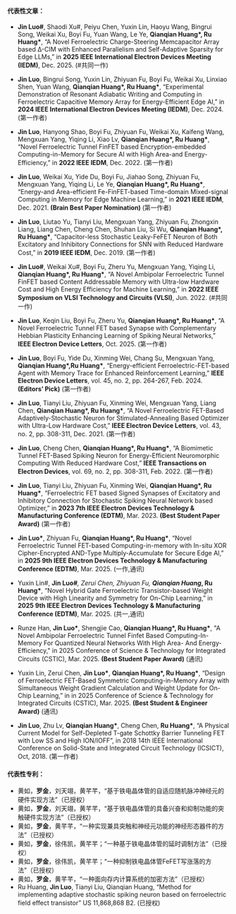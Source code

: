 #### 代表性文章：
- <strong>Jin Luo#</strong>, Shaodi Xu#, Peiyu Chen, Yuxin Lin, Haoyu Wang, Bingrui Song, Weikai Xu, Boyi Fu, Yuan Wang, Le Ye, <strong>Qianqian Huang*, Ru Huang*</strong>, “A Novel Ferroelectric Charge-Steering Memcapacitor Array based Δ-CIM with Enhanced Parallelism and Self-Adaptive Sparsity for Edge LLMs,” in <strong>2025 IEEE International Electron Devices Meeting (IEDM)</strong>, Dec. 2025. (#共同一作)

- <strong>Jin Luo</strong>, Bingrui Song, Yuxin Lin, Zhiyuan Fu, Boyi Fu, Weikai Xu, Linxiao Shen, Yuan Wang, <strong>Qianqian Huang*, Ru Huang*</strong>, “Experimental Demonstration of Resonant Adiabatic Writing and Computing in Ferroelectric Capacitive Memory Array for Energy-Efficient Edge AI,” in <strong>2024 IEEE International Electron Devices Meeting (IEDM)</strong>, Dec. 2024. (第一作者)

- <strong>Jin Luo</strong>, Hanyong Shao, Boyi Fu, Zhiyuan Fu, Weikai Xu, Kaifeng Wang, Mengxuan Yang, Yiqing Li, Xiao Lv, <strong>Qianqian Huang*, Ru Huang*</strong>, “Novel Ferroelectric Tunnel FinFET based Encryption-embedded Computing-in-Memory for Secure AI with High Area-and Energy-Efficiency,” in <strong>2022 IEEE IEDM</strong>, Dec. 2022. (第一作者)

- <strong>Jin Luo</strong>, Weikai Xu, Yide Du, Boyi Fu, Jiahao Song, Zhiyuan Fu, Mengxuan Yang, Yiqing Li, Le Ye, <strong>Qianqian Huang*, Ru Huang*</strong>, “Energy-and Area-efficient Fe-FinFET-based Time-domain Mixed-signal Computing in Memory for Edge Machine Learning,” in <strong>2021 IEEE IEDM</strong>, Dec. 2021.  <strong>(Brain Best Paper Nomination) </strong> (第一作者)

- <strong>Jin Luo</strong>, Liutao Yu, Tianyi Liu, Mengxuan Yang, Zhiyuan Fu, Zhongxin Liang, Liang Chen, Cheng Chen, Shuhan Liu, Si Wu, <strong>Qianqian Huang*, Ru Huang*</strong>, “Capacitor-less Stochastic Leaky-FeFET Neuron of Both Excitatory and Inhibitory Connections for SNN with Reduced Hardware Cost,” in <strong>2019 IEEE IEDM</strong>, Dec. 2019. (第一作者)

- <strong>Jin Luo#</strong>, Weikai Xu#, Boyi Fu, Zheru Yu, Mengxuan Yang, Yiqing Li, <strong>Qianqian Huang*, Ru Huang*</strong>, “A Novel Ambipolar Ferroelectric Tunnel FinFET based Content Addressable Memory with Ultra-low Hardware Cost and High Energy Efficiency for Machine Learning,” in <strong>2022 IEEE Symposium on VLSI Technology and Circuits (VLSI)</strong>, Jun. 2022. (#共同一作)

- <strong>Jin Luo</strong>, Keqin Liu, Boyi Fu, Zheru Yu, <strong>Qianqian Huang*, Ru Huang*</strong>, “A Novel Ferroelectric Tunnel FET based Synapse with Complementary Hebbian Plasticity Enhancing Learning of Spiking Neural Networks,” <strong>IEEE Electron Device Letters</strong>, Oct. 2025. (第一作者)

- <strong>Jin Luo</strong>, Boyi Fu, Yide Du, Xinming Wei, Chang Su, Mengxuan Yang,  <strong>Qianqian Huang*,Ru Huang*</strong>, “Energy-efficient Ferroelectric-FET-based Agent with Memory Trace for Enhanced Reinforcement Learning,” <strong>IEEE Electron Device Letters</strong>, vol. 45, no. 2, pp. 264-267, Feb. 2024. <strong>(Editors’ Pick)</strong> (第一作者)

- <strong>Jin Luo</strong>, Tianyi Liu, Zhiyuan Fu, Xinming Wei, Mengxuan Yang, Liang Chen, <strong>Qianqian Huang*, Ru Huang*</strong>, “A Novel Ferroelectric FET-Based Adaptively-Stochastic Neuron for Stimulated-Annealing Based Optimizer with Ultra-Low Hardware Cost,” <strong>IEEE Electron Device Letters</strong>, vol. 43, no. 2, pp. 308-311, Dec. 2021. (第一作者)

- <strong>Jin Luo</strong>, Cheng Chen, <strong>Qianqian Huang*, Ru Huang*</strong>, “A Biomimetic Tunnel FET-Based Spiking Neuron for Energy-Efficient Neuromorphic Computing With Reduced Hardware Cost,” <strong>IEEE Transactions on Electron Devices</strong>, vol. 69, no. 2, pp. 308-311, Feb. 2022. (第一作者)

- <strong>Jin Luo</strong>, Tianyi Liu, Zhiyuan Fu, Xinming Wei, <strong>Qianqian Huang*, Ru Huang*</strong>, “Ferroelectric FET based Signed Synapses of Excitatory and Inhibitory Connection for Stochastic Spiking Neural Network based Optimizer,” in <strong>2023 7th IEEE Electron Devices Technology & Manufacturing Conference (EDTM)</strong>, Mar. 2023. <strong>(Best Student Paper Award)</strong> (第一作者)

- <strong>Jin Luo*</strong>, Zhiyuan Fu, <strong>Qianqian Huang*, Ru Huang*</strong>, “Novel Ferroelectric Tunnel FET-based Computing-in-memory with In-situ XOR Cipher-Encrypted AND-Type Multiply-Accumulate for Secure Edge AI,” in <strong>2025 9th IEEE Electron Devices Technology & Manufacturing Conference (EDTM)</strong>, Mar. 2025. (一作,通讯)

- Yuxin Lin#, <strong>Jin Luo#*</strong>, Zerui Chen, Zhiyuan Fu, <strong>Qianqian Huang*, Ru Huang*</strong>, “Novel Hybrid Gate Ferroelectric Transistor-based Weight Device with High Linearity and Symmetry for On-Chip Learning,” in <strong>2025 9th IEEE Electron Devices Technology & Manufacturing Conference (EDTM)</strong>, Mar. 2025. (共一,通讯)

- Runze Han, <strong>Jin Luo*</strong>, Shengjie Cao, <strong>Qianqian Huang*, Ru Huang*</strong>, "A Novel Ambipolar Ferroelectric Tunnel Finfet Based Computing-In-Memory For Quantized Neural Networks With High Area- And Energy-Efficiency," in 2025 Conference of Science & Technology for Integrated Circuits (CSTIC), Mar. 2025. <strong>(Best Student Paper Award)</strong> (通讯)

- Yuxin Lin, Zerui Chen, <strong>Jin Luo*</strong>, <strong>Qianqian Huang*, Ru Huang*</strong>, “Design of Ferroelectric FET-Based Symmetric Computing-in-Memory Array with Simultaneous Weight Gradient Calculation and Weight Update for On-Chip Learning,” in in 2025 Conference of Science & Technology for Integrated Circuits (CSTIC), Mar. 2025. <strong>(Best Student & Engineer Award)</strong> (通讯)

- <strong>Jin Luo</strong>, Zhu Lv, <strong>Qianqian Huang*</strong>, Cheng Chen, <strong>Ru Huang*</strong>, “A Physical Current Model for Self-Depleted T-gate Schottky Barrier Tunneling FET with Low SS and High ION/IOFF”, in 2018 14th IEEE International Conference on Solid-State and Integrated Circuit Technology (ICSICT), Oct, 2018. (第一作者)

#### 代表性专利：
- 黄如，<strong>罗金</strong>，刘天翊，黄芊芊，“基于铁电晶体管的自适应随机脉冲神经元的硬件实现方法”（已授权）
- 黄如，<strong>罗金</strong>，刘天翊，黄芊芊，“基于铁电晶体管的具备兴奋和抑制功能的突触硬件实现方法”（已授权）
- 黄如，<strong>罗金</strong>，黄芊芊，“一种实现兼具突触和神经元功能的神经形态器件的方法”（已授权）
- 黄如，<strong>罗金</strong>，徐伟凯，黄芊芊；“一种基于铁电晶体管的延时调制方法”（已授权）
- 黄如，<strong>罗金</strong>，徐伟凯，黄芊芊；“一种抑制铁电晶体管FeFET写涨落的方法”（已授权）
- 黄如，<strong>罗金</strong>，黄芊芊，“一种面向存内计算系统的加密方法”（已授权）
- Ru Huang, <strong>Jin Luo</strong>, Tianyi Liu, Qianqian Huang, “Method for implementing adaptive stochastic spiking neuron based on ferroelectric field effect transistor” US 11,868,868 B2. (已授权)

